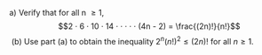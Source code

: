 a) Verify that for all n $\geq{1}$,
$$2 · 6 · 10 · 14 · · · · · (4n - 2) = \frac{(2n)!}{n!}$$­
   (b) Use part (a) to obtain the inequality $2^n(n!)^2 \leq (2n)!$ for all $n \geq{1}$.